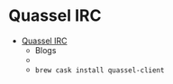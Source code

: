 # Quassel IRC
- [Quassel IRC](https://quassel-irc.org/)
  -  Blogs
  - 
  - `brew cask install quassel-client`
